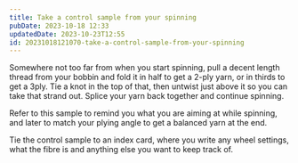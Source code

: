 ```yaml
---
title: Take a control sample from your spinning
pubDate: 2023-10-18 12:33
updatedDate: 2023-10-23T12:55
id: 20231018121070-take-a-control-sample-from-your-spinning
---
```

Somewhere not too far from when you start spinning, pull a decent length thread from your bobbin and fold it in half to get a 2-ply yarn, or in thirds to get a 3ply. Tie a knot in the top of that, then untwist just above it so you can take that strand out. Splice your yarn back together and continue spinning. 

Refer to this sample to remind you what you are aiming at while spinning, and later to match your plying angle to get a balanced yarn at the end.

Tie the control sample to an index card, where you write any wheel settings, what the fibre is and anything else you want to keep track of.
